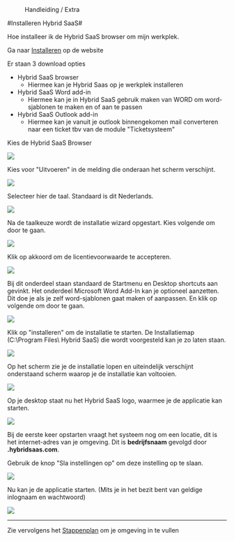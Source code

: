 <properties>
	<page>
		<title>Installeren Hybrid SaaS (Browser)</title>
			</page>
	<menu>
		<position>Handleiding / Extra</position> 
		<title>Installeren Hybrid SaaS</title>
	</menu>
</properties>

#Installeren Hybrid SaaS#

Hoe installeer ik de Hybrid SaaS browser om mijn werkplek. 

Ga naar [Installeren](http://www.hybridsaas.com/downloads) op de website

Er staan 3 download opties

- Hybrid SaaS browser 
	- Hiermee kan je Hybrid Saas op je werkplek installeren
- Hybrid SaaS Word add-in
	- Hiermee kan je in Hybrid SaaS gebruik maken van WORD om word-sjablonen te maken en of aan te passen 
- Hybrid SaaS Outlook add-in
	- Hiermee kan je vanuit je outlook binnengekomen mail converteren naar een ticket tbv van de module "Ticketsysteem" 

Kies de Hybrid SaaS Browser
  
![](images/download-hs-browser.jpg) 

Kies voor "Uitvoeren" in de melding die onderaan het scherm verschijnt.
  
![](images/download-hs-uitvoeren.jpg) 

Selecteer hier de taal. Standaard is dit Nederlands. 

![](images/download-hs-taal.jpg)

Na de taalkeuze wordt de installatie wizard opgestart. Kies volgende om door te gaan.

![](images/download-hs-welkom.jpg)

Klik op akkoord om de licentievoorwaarde te accepteren.

![](images/download-hs-licentie.jpg)

Bij dit onderdeel staan standaard de Startmenu en Desktop shortcuts aan gevinkt. Het onderdeel Microsoft Word Add-In kan je optioneel aanzetten. Dit doe je als je zelf word-sjablonen gaat maken of aanpassen. En klik op volgende om door te gaan.     

![](images/download-hs-onderdeel.jpg)

Klik op "installeren" om de installatie te starten. De Installatiemap (C:\Program Files\ Hybrid SaaS) die wordt voorgesteld kan je zo laten staan. 

![](images/download-hs-locatie.jpg)

Op het scherm zie je de installatie lopen en uiteindelijk verschijnt onderstaand scherm waarop je de installatie kan voltooien.

![](images/download-hs-voltooid.jpg)

Op je desktop staat nu het Hybrid SaaS logo, waarmee je de applicatie kan starten.

![](images/download-hs-browser-logo.jpg)

Bij de eerste keer opstarten vraagt het systeem nog om een locatie, dit is het internet-adres van je omgeving.
Dit is **bedrijfsnaam** gevolgd door **.hybridsaas.com**.

Gebruik de knop "Sla instellingen op" om deze instelling op te slaan.

![](images/download-hs-loc-hs.jpg)

Nu kan je de applicatie starten. (Mits je in het bezit bent van geldige inlognaam en wachtwoord)

![](images/download-hs-browser-inlog.jpg)

---------

Zie vervolgens het [Stappenplan](http://hybridsaas.support/pages/handleiding/extra/omgeving) om je omgeving in te vullen
